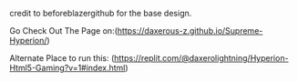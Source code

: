 credit to beforeblazergithub for the base design. 

Go Check Out The Page on:(https://daxerous-z.github.io/Supreme-Hyperion/)

Alternate Place to run this:
(https://replit.com/@daxerolightning/Hyperion-Html5-Gaming?v=1#index.html)
